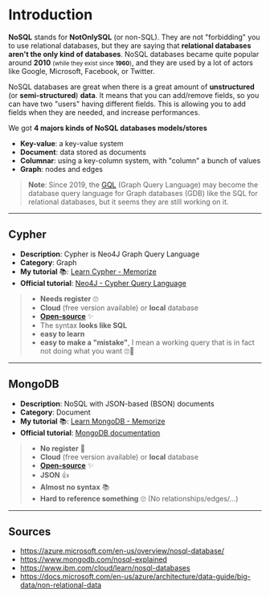 # Introduction

**NoSQL** stands for **NotOnlySQL** (or non-SQL). They are not "forbidding" you to use relational databases, but they are saying that **relational databases aren't the only kind of databases**. NoSQL databases became quite popular around **2010** <small>(while they exist since **1960**)</small>, and they are used by a lot of actors like Google, Microsoft, Facebook, or Twitter.

NoSQL databases are great when there is a great amount of **unstructured** (or **semi-structured**) **data**. It means that you can add/remove fields, so you can have two "users" having different fields. This is allowing you to add fields when they are needed, and increase performances.

We got **4 majors kinds of NoSQL databases models/stores**

* **Key-value**: a key-value system
* **Document**: data stored as documents
* **Columnar**: using a key-column system, with "column" a bunch of values
* **Graph**: nodes and edges

> **Note**: Since 2019, the [GQL](https://en.wikipedia.org/wiki/Graph_Query_Language) (Graph Query Language) may become the database query language for Graph databases (GDB) like the SQL for relational databases, but it seems they are still working on it.

<hr class="sl">

## Cypher

<div class="row row-cols-md-2 mx-0"><div class="align-self-center">

* **Description**: Cypher is Neo4J Graph Query Language
* **Category**: Graph
* **My tutorial** 📚: [Learn Cypher - Memorize](cypher/index.md)
* **Official tutorial**: [Neo4J - Cypher Query Language](https://neo4j.com/developer/cypher/)
</div><div>

> * **Needs register** 🙄
> * **Cloud** (free version available) or **local** database
> * [**Open-source**](https://github.com/neo4j) ✨
> * The syntax **looks like SQL**
> * **easy to learn**
> * **easy to make a "mistake"**, I mean a working query that is in fact not doing what you want 🙄🤚
</div></div>

<hr class="sr">

## MongoDB

<div class="row row-cols-md-2 mx-0"><div class="align-self-center">

* **Description**: NoSQL with JSON-based (BSON) documents
* **Category**: Document
* **My tutorial** 📚: [Learn MongoDB - Memorize](mongodb/index.md)
* **Official tutorial**: [MongoDB documentation](https://docs.mongodb.com/guides/)
</div><div>

> * **No register** 🚀
> * **Cloud** (free version available) or **local** database
> * [**Open-source**](https://github.com/mongodb) ✨
> * **JSON** 👍
> * **Almost no syntax** 📚
> * **Hard to reference something** 🙄 (No relationships/edges/...)
</div></div>

<hr class="sl">

## Sources

* <https://azure.microsoft.com/en-us/overview/nosql-database/>
* <https://www.mongodb.com/nosql-explained>
* <https://www.ibm.com/cloud/learn/nosql-databases>
* <https://docs.microsoft.com/en-us/azure/architecture/data-guide/big-data/non-relational-data>